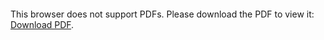 <object data="christ-in-song/CIS1908pdfs/472.pdf" type="application/pdf" width="100%" height="1024px">
    <embed src="christ-in-song/CIS1908pdfs/472.pdf">
        <p>This browser does not support PDFs. Please download the PDF to view it: <a href="christ-in-song/CIS1908pdfs/472.pdf">Download PDF</a>.</p>
    </embed>
</object>
